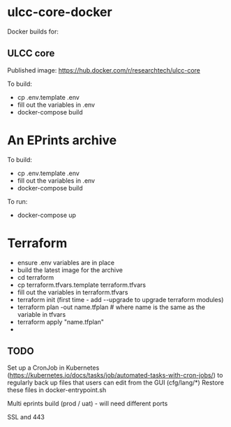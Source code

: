 # ulcc-core-docker

Docker builds for:

## ULCC core

Published image: https://hub.docker.com/r/researchtech/ulcc-core

To build:

* cp .env.template .env
* fill out the variables in .env
* docker-compose build

# An EPrints archive

To build:

* cp .env.template .env
* fill out the variables in .env
* docker-compose build
 
To run:

* docker-compose up

# Terraform

* ensure .env variables are in place
* build the latest image for the archive
* cd terraform
* cp terraform.tfvars.template terraform.tfvars
* fill out the variables in terraform.tfvars
* terraform init (first time - add --upgrade to upgrade terraform modules)
* terraform plan -out name.tfplan # where name is the same as the variable in tfvars
* terraform apply "name.tfplan"
* 
## TODO

Set up a CronJob in Kubernetes (https://kubernetes.io/docs/tasks/job/automated-tasks-with-cron-jobs/) to regularly back up files that users can edit from the GUI (cfg/lang/*)
Restore these files in docker-entrypoint.sh

Multi eprints build (prod / uat) - will need different ports

SSL and 443

